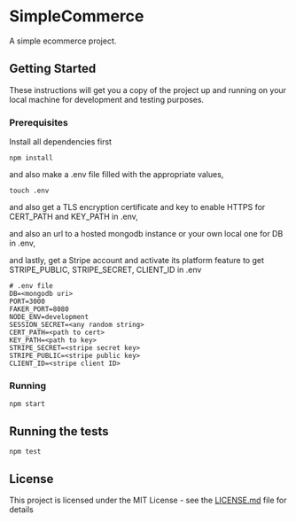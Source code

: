 # SimpleCommerce

A simple ecommerce project.

## Getting Started

These instructions will get you a copy of the project up and running on your local machine for development and testing purposes.

### Prerequisites

Install all dependencies first

```
npm install
```

and also make a .env file filled with the appropriate values,

```
touch .env
```

and also get a TLS encryption certificate and key to enable HTTPS for CERT_PATH and KEY_PATH in .env,

and also an url to a hosted mongodb instance or your own local one for DB in .env,

and lastly, get a Stripe account and activate its platform feature to get STRIPE_PUBLIC, STRIPE_SECRET, CLIENT_ID in .env

```
# .env file
DB=<mongodb uri>
PORT=3000
FAKER_PORT=8080
NODE_ENV=development
SESSION_SECRET=<any random string>
CERT_PATH=<path to cert>
KEY_PATH=<path to key>
STRIPE_SECRET=<stripe secret key>
STRIPE_PUBLIC=<stripe public key>
CLIENT_ID=<stripe client ID>
```

### Running

```
npm start
```

## Running the tests

```
npm test
```

## License

This project is licensed under the MIT License - see the [LICENSE.md](LICENSE.md) file for details
